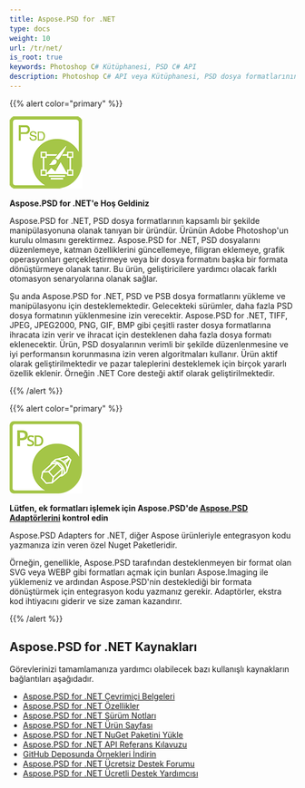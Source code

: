 ```yaml
---
title: Aspose.PSD for .NET
type: docs
weight: 10
url: /tr/net/
is_root: true
keywords: Photoshop C# Kütüphanesi, PSD C# API
description: Photoshop C# API veya Kütüphanesi, PSD dosya formatlarının kapsamlı bir şekilde manipülasyonuna olanak tanır. Adobe Photoshop'un kurulu olmasını gerektirmez ve yükleme, manipülasyon ve bunları TIFF, JPEG, JPEG2000, PNG, GIF ve BMP gibi çeşitli raster dosya formatlarına dönüştürme gibi destekler.
---
```


{{% alert color="primary" %}}

**![Aspose.PSD for .NET Ürün Logosu](home_1.png)**

**Aspose.PSD for .NET'e Hoş Geldiniz**

Aspose.PSD for .NET, PSD dosya formatlarının kapsamlı bir şekilde manipülasyonuna olanak tanıyan bir üründür. Ürünün Adobe Photoshop'un kurulu olmasını gerektirmez. Aspose.PSD for .NET, PSD dosyalarını düzenlemeye, katman özelliklerini güncellemeye, filigran eklemeye, grafik operasyonları gerçekleştirmeye veya bir dosya formatını başka bir formata dönüştürmeye olanak tanır. Bu ürün, geliştiricilere yardımcı olacak farklı otomasyon senaryolarına olanak sağlar.

Şu anda Aspose.PSD for .NET, PSD ve PSB dosya formatlarını yükleme ve manipülasyonu için desteklemektedir. Gelecekteki sürümler, daha fazla PSD dosya formatının yüklenmesine izin verecektir. Aspose.PSD for .NET, TIFF, JPEG, JPEG2000, PNG, GIF, BMP gibi çeşitli raster dosya formatlarına ihracata izin verir ve ihracat için desteklenen daha fazla dosya formatı eklenecektir. Ürün, PSD dosyalarının verimli bir şekilde düzenlenmesine ve iyi performansın korunmasına izin veren algoritmaları kullanır. Ürün aktif olarak geliştirilmektedir ve pazar taleplerini desteklemek için birçok yararlı özellik eklenir. Örneğin .NET Core desteği aktif olarak geliştirilmektedir.

{{% /alert %}}

{{% alert color="primary" %}}

**![Aspose.PSD for Adapters for .NET Ürün Logosu](aspose_psd-for-net-adapter.png)**

**Lütfen, ek formatları işlemek için Aspose.PSD'de [Aspose.PSD Adaptörlerini](/psd/tr/net/adapters) kontrol edin**

Aspose.PSD Adapters for .NET, diğer Aspose ürünleriyle entegrasyon kodu yazmanıza izin veren özel Nuget Paketleridir.

Örneğin, genellikle, Aspose.PSD tarafından desteklenmeyen bir format olan SVG veya WEBP gibi formatları açmak için bunları Aspose.Imaging ile yüklemeniz ve ardından Aspose.PSD'nin desteklediği bir formata dönüştürmek için entegrasyon kodu yazmanız gerekir. Adaptörler, ekstra kod ihtiyacını giderir ve size zaman kazandırır.

{{% /alert %}}

## **Aspose.PSD for .NET Kaynakları**

Görevlerinizi tamamlamanıza yardımcı olabilecek bazı kullanışlı kaynakların bağlantıları aşağıdadır.

- [Aspose.PSD for .NET Çevrimiçi Belgeleri](/psd/tr/net/)
- [Aspose.PSD for .NET Özellikler](/psd/tr/net/features/)
- [Aspose.PSD for .NET Sürüm Notları](/psd/tr/net/release-notes/)
- [Aspose.PSD for .NET Ürün Sayfası](https://products.aspose.com/psd/net)
- [Aspose.PSD for .NET NuGet Paketini Yükle](https://www.nuget.org/packages/Aspose.PSD/)
- [Aspose.PSD for .NET API Referans Kılavuzu](https://reference.aspose.com/net/psd)
- [GitHub Deposunda Örnekleri İndirin](https://github.com/aspose-psd/Aspose.PSD-for-.NET)
- [Aspose.PSD for .NET Ücretsiz Destek Forumu](https://forum.aspose.com/c/psd)
- [Aspose.PSD for .NET Ücretli Destek Yardımcısı](https://helpdesk.aspose.com/)
